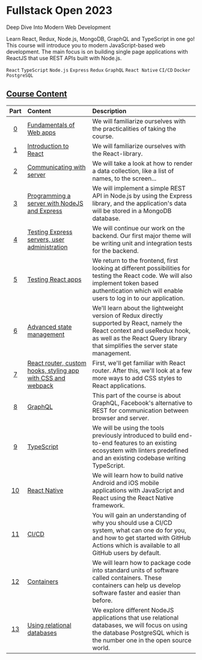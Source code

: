 # Fullstack Open 2023

Deep Dive Into Modern Web Development

Learn React, Redux, Node.js, MongoDB, GraphQL and TypeScript in one go! This course will introduce
you to modern JavaScript-based web development. The main focus is on building single page
applications with ReactJS that use REST APIs built with Node.js.

`React` `TypeScript` `Node.js` `Express` `Redux` `GraphQL` `React Native` `CI/CD` `Docker` `PostgreSQL`

## [Course Content](https://github.com/orgs/wesleydmscn-docs/projects/4)

|                                       Part                                       | Content                                                                                            | Description                                                                                                                                                                                                 |
| :------------------------------------------------------------------------------: | :------------------------------------------------------------------------------------------------- | :---------------------------------------------------------------------------------------------------------------------------------------------------------------------------------------------------------- |
| [0](https://github.com/wesleydmscn-docs/fullstackopen-2023/milestone/1?closed=1) | [Fundamentals of Web apps](https://fullstackopen.com/en/part0)                                     | We will familiarize ourselves with the practicalities of taking the course.                                                                                                                                 |
| [1](https://github.com/wesleydmscn-docs/fullstackopen-2023/milestone/2?closed=1) | [Introduction to React ](https://fullstackopen.com/en/part1)                                       | We will familiarize ourselves with the React-library.                                                                                                                                                       |
| [2](https://github.com/wesleydmscn-docs/fullstackopen-2023/milestone/3?closed=1) | [Communicating with server](https://fullstackopen.com/en/part2)                                    | We will take a look at how to render a data collection, like a list of names, to the screen...                                                                                                              |
| [3](https://github.com/wesleydmscn-docs/fullstackopen-2023/milestone/4?closed=1) | [Programming a server with NodeJS and Express](https://fullstackopen.com/en/part3)                 | We will implement a simple REST API in Node.js by using the Express library, and the application's data will be stored in a MongoDB database.                                                               |
| [4](https://github.com/wesleydmscn-docs/fullstackopen-2023/milestone/5?closed=1) | [Testing Express servers, user administration](https://fullstackopen.com/en/part4)                 | We will continue our work on the backend. Our first major theme will be writing unit and integration tests for the backend.                                                                                 |
|     [5](https://github.com/wesleydmscn-docs/fullstackopen-2023/milestone/6)      | [Testing React apps](https://fullstackopen.com/en/part5)                                           | We return to the frontend, first looking at different possibilities for testing the React code. We will also implement token based authentication which will enable users to log in to our application.     |
|     [6](https://github.com/wesleydmscn-docs/fullstackopen-2023/milestone/7)      | [Advanced state management](https://fullstackopen.com/en/part6)                                    | We'll learn about the lightweight version of Redux directly supported by React, namely the React context and useRedux hook, as well as the React Query library that simplifies the server state management. |
|     [7](https://github.com/wesleydmscn-docs/fullstackopen-2023/milestone/8)      | [React router, custom hooks, styling app with CSS and webpack](https://fullstackopen.com/en/part7) | First, we'll get familiar with React router. After this, we'll look at a few more ways to add CSS styles to React applications.                                                                             |
|     [8](https://github.com/wesleydmscn-docs/fullstackopen-2023/milestone/9)      | [GraphQL](https://fullstackopen.com/en/part8)                                                      | This part of the course is about GraphQL, Facebook's alternative to REST for communication between browser and server.                                                                                      |
|     [9](https://github.com/wesleydmscn-docs/fullstackopen-2023/milestone/10)     | [TypeScript](https://fullstackopen.com/en/part9)                                                   | We will be using the tools previously introduced to build end-to-end features to an existing ecosystem with linters predefined and an existing codebase writing TypeScript.                                 |
|    [10](https://github.com/wesleydmscn-docs/fullstackopen-2023/milestone/11)     | [React Native](https://fullstackopen.com/en/part10)                                                | We will learn how to build native Android and iOS mobile applications with JavaScript and React using the React Native framework.                                                                           |
|    [11](https://github.com/wesleydmscn-docs/fullstackopen-2023/milestone/12)     | [CI/CD](https://fullstackopen.com/en/part11)                                                       | You will gain an understanding of why you should use a CI/CD system, what can one do for you, and how to get started with GitHub Actions which is available to all GitHub users by default.                 |
|    [12](https://github.com/wesleydmscn-docs/fullstackopen-2023/milestone/13)     | [Containers](https://fullstackopen.com/en/part12)                                                  | We will learn how to package code into standard units of software called containers. These containers can help us develop software faster and easier than before.                                           |
|    [13](https://github.com/wesleydmscn-docs/fullstackopen-2023/milestone/14)     | [Using relational databases](https://fullstackopen.com/en/part13)                                  | We explore different NodeJS applications that use relational databases, we will focus on using the database PostgreSQL which is the number one in the open source world.                                    |
